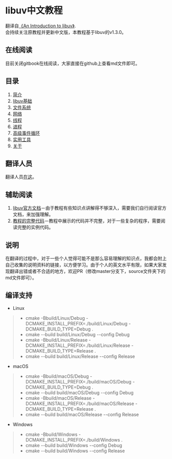 # libuv中文教程
翻译自[《An Introduction to libuv》](https://github.com/nikhilm/uvbook).  
会持续关注原教程并更新中文版，本教程基于libuv的v1.3.0。  

## 在线阅读
目前关闭gitbook在线阅读，大家直接在github上查看md文件即可。

## 目录
1. [简介](./source/introduction.md)
2. [libuv基础](./source/basics_of_libuv.md)
3. [文件系统](./source/filesystem.md)
4. [网络](./source/networking.md)
5. [线程](./source/threads.md)
6. [进程](./source/processes.md)
7. [高级事件循环](./source/advanced-event-loops.md)
8. [实用工具](./source/utilities.md)
9. [关于](./source/about.md)

## 翻译人员
翻译人员[在这](https://github.com/luohaha/Chinese-uvbook/graphs/contributors)。

## 辅助阅读
1. [libuv官方文档](http://docs.libuv.org/en/v1.x/)－由于教程有些知识点讲解得不够深入，需要我们自行阅读官方文档，来加强理解。  
2. [教程的完整代码](https://github.com/nikhilm/uvbook/tree/master/code)－教程中展示的代码并不完整，对于一些复杂的程序，需要阅读完整的实例代码。  

## 说明
在翻译的过程中，对于一些个人觉得可能不是那么容易理解的知识点，我都会附上自己收集的说明资料的链接，以方便学习。由于个人的英文水平有限，如果大家发现翻译出错或者不合适的地方，欢迎PR（修改master分支下，source文件夹下的md文件即可）。



## 编译支持

* Linux

> * cmake -Bbuild/Linux/Debug -DCMAKE_INSTALL_PREFIX=./build/Linux/Debug -DCMAKE_BUILD_TYPE=Debug .
> * cmake --build build/Linux/Debug --config Debug
> * cmake -Bbuild/Linux/Release -DCMAKE_INSTALL_PREFIX=./build/Linux/Release -DCMAKE_BUILD_TYPE=Release .
> * cmake --build build/Linux/Release --config Release

* macOS

> * cmake -Bbuild/macOS/Debug -DCMAKE_INSTALL_PREFIX=./build/macOS/Debug -DCMAKE_BUILD_TYPE=Debug .
> * cmake --build build/macOS/Debug --config Debug
> * cmake -Bbuild/macOS/Release -DCMAKE_INSTALL_PREFIX=./build/macOS/Release -DCMAKE_BUILD_TYPE=Release .
> * cmake --build build/macOS/Release --config Release

* Windows

> * cmake -Bbuild/Windows -DCMAKE_INSTALL_PREFIX=./build/Windows .
> * cmake --build build/Windows --config Debug
> * cmake --build build/Windows --config Release
